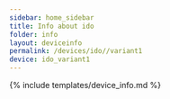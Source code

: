 ```yaml
---
sidebar: home_sidebar
title: Info about ido
folder: info
layout: deviceinfo
permalink: /devices/ido//variant1
device: ido_variant1
---
```

{% include templates/device_info.md %}
